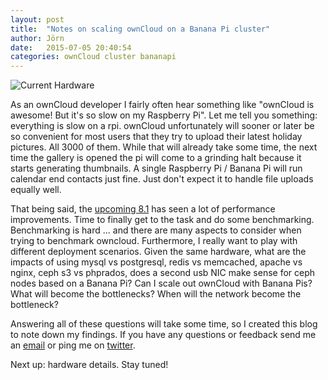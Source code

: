 ```yaml
---
layout: post
title:  "Notes on scaling ownCloud on a Banana Pi cluster"
author: Jörn
date:   2015-07-05 20:40:54
categories: ownCloud cluster bananapi
---
```


![Current Hardware](/assets/P_20150706_120053_010.jpg)

As an ownCloud developer I fairly often hear something like "ownCloud is awesome! But it's so slow on my Raspberry Pi". Let me tell you something: everything is slow on a rpi. ownCloud unfortunately will sooner or later be so convenient for most users that they try to upload their latest holiday pictures. All 3000 of them. While that will already take some time, the next time the gallery is opened the pi will come to a grinding halt because it starts generating thumbnails. A single Raspberry Pi / Banana Pi will run calendar end contacts just fine. Just don't expect it to handle file uploads equally well.

That being said, the [upcoming 8.1](https://github.com/owncloud/core/wiki/ownCloud-8.1-Features) has seen a lot of performance improvements. Time to finally get to the task and do some benchmarking. Benchmarking is hard ... and there are many aspects to consider when trying to benchmark owncloud. Furthermore, I really want to play with different deployment scenarios. Given the same hardware, what are the impacts of using mysql vs postgresql, redis vs memcached, apache vs nginx, ceph s3 vs phprados, does a second usb NIC make sense for ceph nodes based on a Banana Pi? Can I scale out ownCloud with Banana Pis? What will become the bottlenecks? When will the network become the bottleneck?

Answering all of these questions will take some time, so I created this blog to note down my findings. If you have any questions or feedback send me an [email](mailto:jfd+owncluster@butonic.de) or ping me on [twitter](https://twitter.com/butonic).

Next up: hardware details. Stay tuned!

